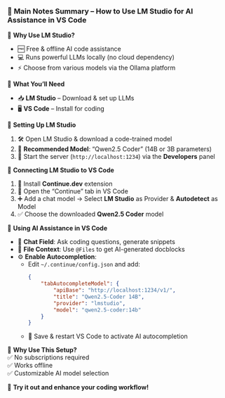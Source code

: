 ### 📌 **Main Notes Summary – How to Use LM Studio for AI Assistance in VS Code**  

🔹 **Why Use LM Studio?**  
- 🆓 Free & offline AI code assistance  
- 💻 Runs powerful LLMs locally (no cloud dependency)  
- ⚡ Choose from various models via the Ollama platform  

🔹 **What You’ll Need**  
- 📥 **LM Studio** – Download & set up LLMs  
- 🖥️ **VS Code** – Install for coding  

🔹 **Setting Up LM Studio**  
1. 🛠️ Open LM Studio & download a code-trained model  
2. 🎯 **Recommended Model**: “Qwen2.5 Coder” (14B or 3B parameters)  
3. 🚀 Start the server (`http://localhost:1234`) via the **Developers** panel  

🔹 **Connecting LM Studio to VS Code**  
1. 🔌 Install **Continue.dev** extension  
2. 📂 Open the “Continue” tab in VS Code  
3. ➕ Add a chat model → Select **LM Studio** as Provider & **Autodetect** as Model  
4. ✅ Choose the downloaded **Qwen2.5 Coder** model  

🔹 **Using AI Assistance in VS Code**  
- 💬 **Chat Field**: Ask coding questions, generate snippets  
- 📝 **File Context**: Use `@Files` to get AI-generated docblocks  
- ⚙️ **Enable Autocompletion**:  
  - Edit `~/.continue/config.json` and add:  
    ```json
    {
        "tabAutocompleteModel": {
            "apiBase": "http://localhost:1234/v1/",
            "title": "Qwen2.5-Coder 14B",
            "provider": "lmstudio",
            "model": "qwen2.5-coder:14b"
        }
    }
    ```  
  - 🔄 Save & restart VS Code to activate AI autocompletion  

🔹 **Why Use This Setup?**  
✅ No subscriptions required  
✅ Works offline  
✅ Customizable AI model selection  

🚀 **Try it out and enhance your coding workflow!**